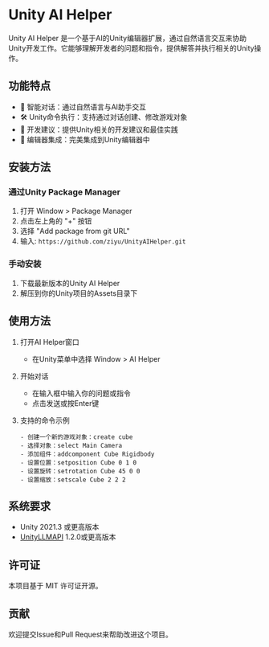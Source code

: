 # Unity AI Helper

Unity AI Helper 是一个基于AI的Unity编辑器扩展，通过自然语言交互来协助Unity开发工作。它能够理解开发者的问题和指令，提供解答并执行相关的Unity操作。

## 功能特点

- 🤖 智能对话：通过自然语言与AI助手交互
- 🛠 Unity命令执行：支持通过对话创建、修改游戏对象
- 📝 开发建议：提供Unity相关的开发建议和最佳实践
- 🔧 编辑器集成：完美集成到Unity编辑器中

## 安装方法

### 通过Unity Package Manager

1. 打开 Window > Package Manager
2. 点击左上角的 "+" 按钮
3. 选择 "Add package from git URL"
4. 输入: `https://github.com/ziyu/UnityAIHelper.git`

### 手动安装

1. 下载最新版本的Unity AI Helper
2. 解压到你的Unity项目的Assets目录下

## 使用方法

1. 打开AI Helper窗口
   - 在Unity菜单中选择 Window > AI Helper

2. 开始对话
   - 在输入框中输入你的问题或指令
   - 点击发送或按Enter键

3. 支持的命令示例
   ```
   - 创建一个新的游戏对象：create cube
   - 选择对象：select Main Camera
   - 添加组件：addcomponent Cube Rigidbody
   - 设置位置：setposition Cube 0 1 0
   - 设置旋转：setrotation Cube 45 0 0
   - 设置缩放：setscale Cube 2 2 2
   ```

## 系统要求

- Unity 2021.3 或更高版本
- [UnityLLMAPI](https://github.com/ziyu/UnityLLMAPI.git) 1.2.0或更高版本

## 许可证

本项目基于 MIT 许可证开源。

## 贡献

欢迎提交Issue和Pull Request来帮助改进这个项目。
